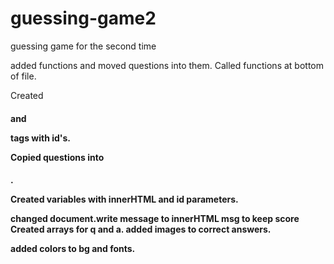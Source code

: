 # guessing-game2
guessing game for the second time

added functions and moved questions into them.  Called functions at bottom of file.

Created <h4> and <p> tags with id's.

Copied questions into <h4>.

Created variables with innerHTML and id parameters.

changed document.write message to innerHTML msg to keep score
Created arrays for q and a.  added images to correct answers.

added colors to bg and fonts.
